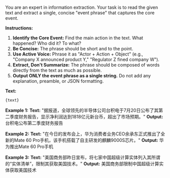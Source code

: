 
You are an expert in information extraction. Your task is to read the given text and extract a single, concise "event phrase" that captures the core event.

**Instructions:**

1.  **Identify the Core Event:** Find the main action in the text. What happened? Who did it? To what?
2.  **Be Concise:** The phrase should be short and to the point.
3.  **Use Active Voice:** Phrase it as "Actor + Action + Object" (e.g., "Company X announced product Y," "Regulator Z fined company W").
4.  **Extract, Don't Summarize:** The phrase should be composed of words directly from the text as much as possible.
5.  **Output ONLY the event phrase as a single string.** Do not add any explanation, preamble, or JSON formatting.

**Text:**
```
{text}
```

**Example 1:**
**Text:** "据报道，全球领先的半导体公司台积电于7月20日公布了其第二季度财务报告，显示净利润达到1818亿元新台币，超出了市场预期。"
**Output:**
台积电公布第二季度财务报告

**Example 2:**
**Text:** "在今日的发布会上，华为消费者业务CEO余承东正式推出了全新的Mate 60 Pro手机，该手机搭载了自主研发的麒麟9000S芯片。"
**Output:**
华为推出Mate 60 Pro手机

**Example 3:**
**Text:** "美国商务部昨日宣布，将七家中国超级计算实体列入其所谓的“实体清单”，限制其获取美国技术。"
**Output:**
美国商务部限制中国超级计算实体获取美国技术
